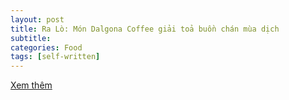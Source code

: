 ```yaml
---
layout: post
title: Ra Lò: Món Dalgona Coffee giải toả buồn chán mùa dịch
subtitle: 
categories: Food
tags: [self-written]
---
```

[Xem thêm](https://vietcetera.com/vn/ra-lo-mon-dalgona-coffee-giai-toa-buon-chan-mua-dich)
